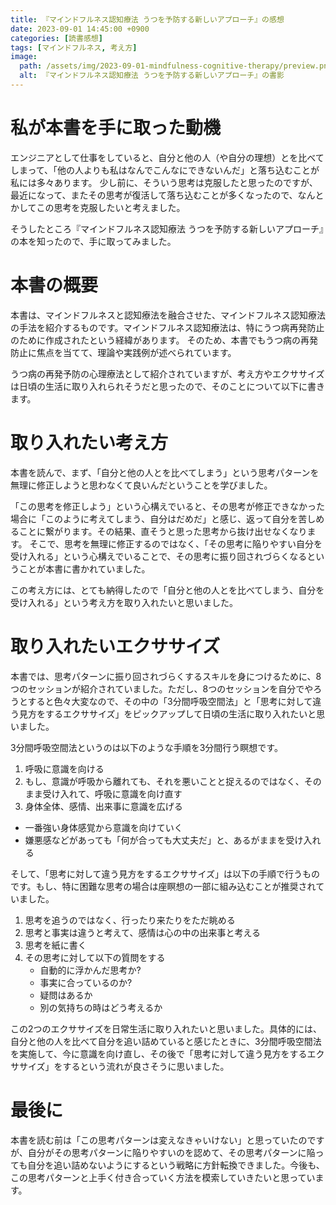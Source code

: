 ```yaml
---
title: 『マインドフルネス認知療法 うつを予防する新しいアプローチ』の感想
date: 2023-09-01 14:45:00 +0900
categories: [読書感想]
tags: [マインドフルネス, 考え方]
image:
  path: /assets/img/2023-09-01-mindfulness-cognitive-therapy/preview.png
  alt: 『マインドフルネス認知療法 うつを予防する新しいアプローチ』の書影
---
```


# 私が本書を手に取った動機

エンジニアとして仕事をしていると、自分と他の人（や自分の理想）とを比べてしまって、「他の人よりも私はなんでこんなにできないんだ」と落ち込むことが私には多々あります。
少し前に、そういう思考は克服したと思ったのですが、最近になって、またその思考が復活して落ち込むことが多くなったので、なんとかしてこの思考を克服したいと考えました。

そうしたところ『マインドフルネス認知療法 うつを予防する新しいアプローチ』の本を知ったので、手に取ってみました。

# 本書の概要

本書は、マインドフルネスと認知療法を融合させた、マインドフルネス認知療法の手法を紹介するものです。マインドフルネス認知療法は、特にうつ病再発防止のために作成されたという経緯があります。
そのため、本書でもうつ病の再発防止に焦点を当てて、理論や実践例が述べられています。

うつ病の再発予防の心理療法として紹介されていますが、考え方やエクササイズは日頃の生活に取り入れられそうだと思ったので、そのことについて以下に書きます。

# 取り入れたい考え方

本書を読んで、まず、「自分と他の人とを比べてしまう」という思考パターンを無理に修正しようと思わなくて良いんだということを学びました。

「この思考を修正しよう」という心構えでいると、その思考が修正できなかった場合に「このように考えてしまう、自分はだめだ」と感じ、返って自分を苦しめることに繋がります。その結果、直そうと思った思考から抜け出せなくなります。
そこで、思考を無理に修正するのではなく、「その思考に陥りやすい自分を受け入れる」という心構えでいることで、その思考に振り回されづらくなるということが本書に書かれていました。

この考え方には、とても納得したので「自分と他の人とを比べてしまう、自分を受け入れる」という考え方を取り入れたいと思いました。


# 取り入れたいエクササイズ

本書では、思考パターンに振り回されづらくするスキルを身につけるために、8つのセッションが紹介されていました。ただし、8つのセッションを自分でやろうとすると色々大変なので、その中の「3分間呼吸空間法」と「思考に対して違う見方をするエクササイズ」をピックアップして日頃の生活に取り入れたいと思いました。

3分間呼吸空間法というのは以下のような手順を3分間行う瞑想です。

1. 呼吸に意識を向ける
2. もし、意識が呼吸から離れても、それを悪いことと捉えるのではなく、そのまま受け入れて、呼吸に意識を向け直す
3. 身体全体、感情、出来事に意識を広げる
  - 一番強い身体感覚から意識を向けていく
  - 嫌悪感などがあっても「何が合っても大丈夫だ」と、あるがままを受け入れる

そして、「思考に対して違う見方をするエクササイズ」は以下の手順で行うものです。もし、特に困難な思考の場合は座瞑想の一部に組み込むことが推奨されていました。

1. 思考を追うのではなく、行ったり来たりをただ眺める
1. 思考と事実は違うと考えて、感情は心の中の出来事と考える
1. 思考を紙に書く
1. その思考に対して以下の質問をする
	- 自動的に浮かんだ思考か?
	- 事実に合っているのか?
	- 疑問はあるか
	- 別の気持ちの時はどう考えるか

この2つのエクササイズを日常生活に取り入れたいと思いました。具体的には、自分と他の人を比べて自分を追い詰めていると感じたときに、3分間呼吸空間法を実施して、今に意識を向け直し、その後で「思考に対して違う見方をするエクササイズ」をするという流れが良さそうに思いました。

# 最後に

本書を読む前は「この思考パターンは変えなきゃいけない」と思っていたのですが、自分がその思考パターンに陥りやすいのを認めて、その思考パターンに陥っても自分を追い詰めないようにするという戦略に方針転換できました。今後も、この思考パターンと上手く付き合っていく方法を模索していきたいと思っています。
